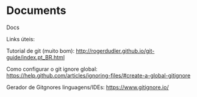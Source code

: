 # Documents
Docs


Links úteis:

Tutorial de git (muito bom):
http://rogerdudler.github.io/git-guide/index.pt_BR.html

Como configurar o git ignore global:
https://help.github.com/articles/ignoring-files/#create-a-global-gitignore

Gerador de Gitgnores linguagens/IDEs:
https://www.gitignore.io/
